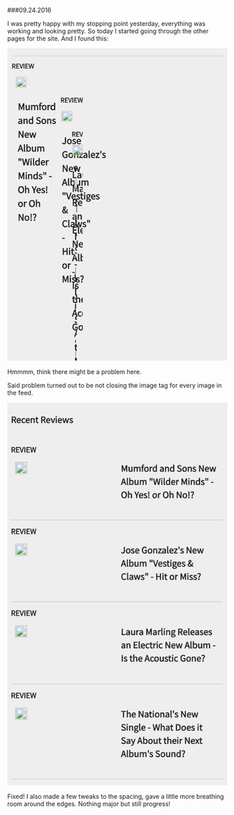 ###09.24.2016

I was pretty happy with my stopping point yesterday, everything was working and looking pretty. So today I started going 
through the other pages for the site. And I found this:

![Reviews Before](/092416-1.png)

Hmmmm, think there might be a problem here. 

Said problem turned out to be not closing the image tag for every image in the feed.

![Reviews After](/092416-2.png)

Fixed! I also made a few tweaks to the spacing, gave a little more breathing room around the edges. Nothing major but still
progress!
